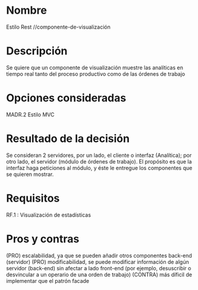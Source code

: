 # Nombre
Estilo Rest
//componente-de-visualización
# Descripción
Se quiere que un componente de visualización muestre las analíticas en tiempo real tanto del proceso productivo como de las órdenes de trabajo
# Opciones consideradas
MADR.2 Estilo MVC
# Resultado de la decisión
Se consideran 2 servidores, por un lado, el cliente o interfaz (Analítica); por otro lado, el servidor (módulo de órdenes de trabajo).
El propósito es que la interfaz haga peticiones al módulo, y éste le entregue los componentes que se quieren mostrar.
# Requisitos
RF.1 : Visualización de estadísticas
# Pros y contras
(PRO) escalabilidad, ya que se pueden añadir otros componentes back-end (servidor)
(PRO) modificabilidad, se puede modificar información de algún servidor (back-end) sin afectar a lado front-end (por ejemplo, desuscribir o desvincular a un operario de una orden de trabajo)
(CONTRA) más díficil de implementar que el patrón facade
